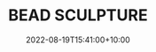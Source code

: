 ---
date: 2022-08-19T15:41:00+10:00
description: A sculpture made from polycarbonate and a clay bead by @samshorrock_
draft: false
icon: 2022-08-19-bead-sculpture.webp
language: en
title: BEAD SCULPTURE
link: https://www.instagram.com/p/ChaG8-iInLl/
alt: A photo of a plycoarbonate box holding a clay bead on red paracord. It sits on a small plinth constructed from pallet wood.

---